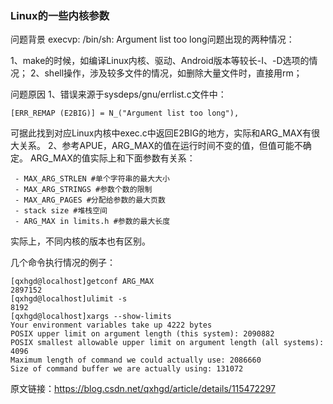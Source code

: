### Linux的一些内核参数

问题背景
execvp: /bin/sh: Argument list too long问题出现的两种情况：

1、make的时候，如编译Linux内核、驱动、Android版本等较长-I、-D选项的情况；
2、shell操作，涉及较多文件的情况，如删除大量文件时，直接用rm；

问题原因
1、错误来源于sysdeps/gnu/errlist.c文件中：

```
[ERR_REMAP (E2BIG)] = N_("Argument list too long"),  
```

可据此找到对应Linux内核中exec.c中返回E2BIG的地方，实际和ARG_MAX有很大关系。
2、参考APUE，ARG_MAX的值在运行时间不变的值，但值可能不确定。
ARG_MAX的值实际上和下面参数有关系：

```
 - MAX_ARG_STRLEN #单个字符串的最大大小
 - MAX_ARG_STRINGS #参数个数的限制
 - MAX_ARG_PAGES #分配给参数的最大页数
 - stack size #堆栈空间
 - ARG_MAX in limits.h #参数的最大长度
```

实际上，不同内核的版本也有区别。

几个命令执行情况的例子：

```
[qxhgd@localhost]getconf ARG_MAX
2897152
[qxhgd@localhost]ulimit -s
8192
[qxhgd@localhost]xargs --show-limits 
Your environment variables take up 4222 bytes
POSIX upper limit on argument length (this system): 2090882
POSIX smallest allowable upper limit on argument length (all systems): 4096
Maximum length of command we could actually use: 2086660
Size of command buffer we are actually using: 131072
```


原文链接：https://blog.csdn.net/qxhgd/article/details/115472297


